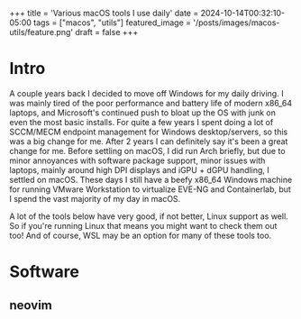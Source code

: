 +++
title = 'Various macOS tools I use daily'
date = 2024-10-14T00:32:10-05:00
tags = ["macos", "utils"]
featured_image = '/posts/images/macos-utils/feature.png'
draft = false
+++

# Intro

A couple years back I decided to move off Windows for my daily driving. I was mainly tired of the poor performance and battery life of modern x86_64 laptops, and Microsoft's continued push to bloat up the OS with junk on even the most basic installs. For quite a few years I spent doing a lot of SCCM/MECM endpoint management for Windows desktop/servers, so this was a big change for me. After 2 years I can definitely say it's been a great change for me. Before settling on macOS, I did run Arch briefly, but due to minor annoyances with software package support, minor issues with laptops, mainly around high DPI displays and iGPU + dGPU handling, I settled on macOS. These days I still have a beefy x86_64 Windows machine for running VMware Workstation to virtualize EVE-NG and Containerlab, but I spend the vast majority of my day in macOS.

A lot of the tools below have very good, if not better, Linux support as well. So if you're running Linux that means you might want to check them out too! And of course, WSL may be an option for many of these tools too.

# Software
## neovim
